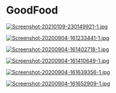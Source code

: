 # GoodFood
[![Screenshot-20210109-230149921-1.jpg](https://i.postimg.cc/52BKx0m5/Screenshot-20210109-230149921-1.jpg)](https://postimg.cc/18zrBy24)

[![Screenshot-20200904-161233441-1.jpg](https://i.postimg.cc/mZ0RrBqX/Screenshot-20200904-161233441-1.jpg)](https://postimg.cc/BtcRY9JH)

[![Screenshot-20200904-161402718-1.jpg](https://i.postimg.cc/d0NsJdrp/Screenshot-20200904-161402718-1.jpg)](https://postimg.cc/HJ5D2rS9)

[![Screenshot-20200904-161410649-1.jpg](https://i.postimg.cc/vBPJLBgF/Screenshot-20200904-161410649-1.jpg)](https://postimg.cc/phFcPPJq)

[![Screenshot-20200904-161639356-1.jpg](https://i.postimg.cc/qMnk0s6N/Screenshot-20200904-161639356-1.jpg)](https://postimg.cc/8jp8mrHG)

[![Screenshot-20200904-161652909-1.jpg](https://i.postimg.cc/Ls4RzGCP/Screenshot-20200904-161652909-1.jpg)](https://postimg.cc/ZWQ1mshY)


